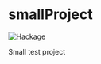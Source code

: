 # smallProject

[![Hackage](https://img.shields.io/hackage/v/smallProject.svg?logo=haskell)](https://hackage.haskell.org/package/smallProject)

Small test project
